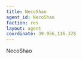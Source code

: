```yaml
---
title: NecoShao
agent_id: NecoShao 
faction: res
layout: agent
coordinate: 39.956,116.378
---
```


NecoShao
